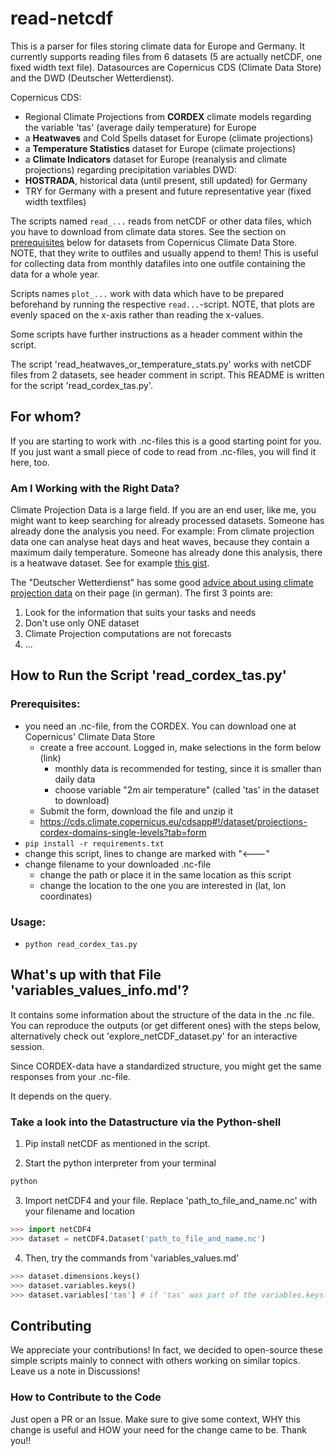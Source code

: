 # read-netcdf
This is a parser for files storing climate data for Europe and Germany. It currently supports reading files from 6 datasets (5 are actually netCDF, one fixed width text file). Datasources are Copernicus CDS (Climate Data Store) and the DWD (Deutscher Wetterdienst).

Copernicus CDS:
  * Regional Climate Projections from **CORDEX** climate models regarding the variable 'tas' (average daily temperature) for Europe
  * a **Heatwaves** and Cold Spells dataset for Europe (climate projections)
  * a **Temperature Statistics** dataset for Europe (climate projections)
  * a **Climate Indicators** dataset for Europe (reanalysis and climate projections) regarding precipitation variables
DWD:
  * **HOSTRADA**, historical data (until present, still updated) for Germany
  * TRY for Germany with a present and future representative year (fixed width textfiles)

The scripts named `read_...` reads from netCDF or other data files, which you have to download from climate data stores. See the section on [prerequisites](#Prerequisites) below for datasets from Copernicus Climate Data Store. NOTE, that they write to outfiles and usually append to them! This is useful for collecting data from monthly datafiles into one outfile containing the data for a whole year.

Scripts names `plot_...` work with data which have to be prepared beforehand by running the respective `read...`-script. NOTE, that plots are evenly spaced on the x-axis rather than reading the x-values.

Some scripts have further instructions as a header comment within the script.

The script 'read_heatwaves_or_temperature_stats.py' works with netCDF files from 2 datasets, see header comment in 
script. This README is written for the script 'read_cordex_tas.py'.

## For whom?
If you are starting to work with .nc-files this is a good starting point for you. 
If you just want a small piece of code to read from .nc-files, you will find it here, too.

### Am I Working with the Right Data?
Climate Projection Data is a large field. If you are an end user, like me, you might want to keep searching for already processed datasets. Someone has already done the analysis you need. For example: From climate projection data one can analyse heat days and heat waves, because they contain a maximum daily temperature. Someone has already done this analysis, there is a heatwave dataset. See for example [this gist](https://gist.github.com/mueller-fr/44da1d02aecae0fc79159a503b5efa20).

The "Deutscher Wetterdienst" has some good [advice about using climate projection data](https://www.dwd.de/DE/klimaumwelt/klimaforschung/klimaprojektionen/fuer_deutschland/fuer_dtld_nutzungshinweis_node.html;jsessionid=D1A87E60A29B9CBDEB44F0D498D0A079.live31084) on their page (in german). The first 3 points are:
1. Look for the information that suits your tasks and needs
2. Don't use only ONE dataset
3. Climate Projection computations are not forecasts
4. ...

## How to Run the Script 'read_cordex_tas.py'
### Prerequisites:
* you need an .nc-file, from the CORDEX. You can download one at Copernicus' Climate Data Store
   * create a free account. Logged in, make selections in the form below (link)
     * monthly data is recommended for testing, since it is smaller than daily data
     * choose variable "2m air temperature" (called 'tas' in the dataset to download)
   * Submit the form, download the file and unzip it
   * https://cds.climate.copernicus.eu/cdsapp#!/dataset/projections-cordex-domains-single-levels?tab=form
* `pip install -r requirements.txt`
 * change this script, lines to change are marked with "<---"
 * change filename to your downloaded .nc-file
   * change the path or place it in the same location as this script
   * change the location to the one you are interested in (lat, lon coordinates)

### Usage:
*	`python read_cordex_tas.py` 

## What's up with that File 'variables_values_info.md'?
It contains some information about the structure of the data in the .nc file.
You can reproduce the outputs (or get different ones) with the steps below, alternatively check out 
'explore_netCDF_dataset.py' for an interactive session.

Since CORDEX-data have a standardized structure, you might get the same responses from your .nc-file.

It depends on the query.

### Take a look into the Datastructure via the Python-shell
1. Pip install netCDF as mentioned in the script.

2. Start the python interpreter from your terminal
```sh
python
```

3. Import netCDF4 and your file. Replace 'path_to_file_and_name.nc' with your filename and location
```python
>>> import netCDF4
>>> dataset = netCDF4.Dataset('path_to_file_and_name.nc')
```

4. Then, try the commands from 'variables_values.md'
```python
>>> dataset.dimensions.keys()
>>> dataset.variables.keys()
>>> dataset.variables['tas'] # if 'tas' was part of the variables.keys() above
```

## Contributing
We appreciate your contributions! In fact, we decided to open-source these simple scripts mainly to connect with others working on similar topics. Leave us a note in Discussions!

### How to Contribute to the Code
Just open a PR or an Issue.
Make sure to give some context, WHY this change is useful and HOW your need for the change came to be.
Thank you!!
